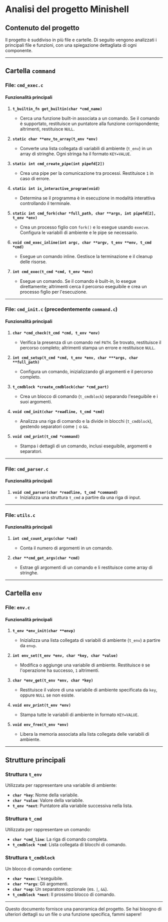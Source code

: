 # Analisi del progetto Minishell

## Contenuto del progetto

Il progetto è suddiviso in più file e cartelle. Di seguito vengono analizzati i principali file e funzioni, con una spiegazione dettagliata di ogni componente.

---

## Cartella `command`

### File: `cmd_exec.c`

#### Funzionalità principali

1. **`t_builtin_fn get_builtin(char *cmd_name)`**

   - Cerca una funzione built-in associata a un comando. Se il comando è supportato, restituisce un puntatore alla funzione corrispondente; altrimenti, restituisce `NULL`.

2. **`static char **env_to_array(t_env *env)`**

   - Converte una lista collegata di variabili di ambiente (`t_env`) in un array di stringhe. Ogni stringa ha il formato `KEY=VALUE`.

3. **`static int cmd_create_pipe(int pipefd[2])`**

   - Crea una pipe per la comunicazione tra processi. Restituisce `1` in caso di errore.

4. **`static int is_interactive_program(void)`**

   - Determina se il programma è in esecuzione in modalità interattiva controllando il terminale.

5. **`static int cmd_fork(char *full_path, char **args, int pipefd[2], t_env *env)`**

   - Crea un processo figlio con `fork()` e lo esegue usando `execve`. Configura le variabili di ambiente e le pipe se necessario.

6. **`void cmd_exec_inline(int argc, char **argv, t_env **env, t_cmd *cmd)`**

   - Esegue un comando inline. Gestisce la terminazione e il cleanup delle risorse.

7. **`int cmd_exec(t_cmd *cmd, t_env *env)`**

   - Esegue un comando. Se il comando è built-in, lo esegue direttamente; altrimenti cerca il percorso eseguibile e crea un processo figlio per l'esecuzione.

---

### File: `cmd_init.c` (precedentemente `command.c`)

#### Funzionalità principali

1. **`char *cmd_check(t_cmd *cmd, t_env *env)`**

   - Verifica la presenza di un comando nel `PATH`. Se trovato, restituisce il percorso completo; altrimenti stampa un errore e restituisce `NULL`.

2. **`int cmd_setup(t_cmd *cmd, t_env *env, char ***args, char **full_path)`**

   - Configura un comando, inizializzando gli argomenti e il percorso completo.

3. **`t_cmdblock *create_cmdblock(char *cmd_part)`**

   - Crea un blocco di comando (`t_cmdblock`) separando l'eseguibile e i suoi argomenti.

4. **`void cmd_init(char *readline, t_cmd *cmd)`**

   - Analizza una riga di comando e la divide in blocchi (`t_cmdblock`), gestendo separatori come `|` o `&&`.

5. **`void cmd_print(t_cmd *command)`**

   - Stampa i dettagli di un comando, inclusi eseguibile, argomenti e separatori.

---

### File: `cmd_parser.c`

#### Funzionalità principali

1. **`void cmd_parser(char *readline, t_cmd *command)`**
   - Inizializza una struttura `t_cmd` a partire da una riga di input.

---

### File: `utils.c`

#### Funzionalità principali

1. **`int cmd_count_args(char *cmd)`**

   - Conta il numero di argomenti in un comando.

2. **`char **cmd_get_args(char *cmd)`**

   - Estrae gli argomenti di un comando e li restituisce come array di stringhe.

---

## Cartella `env`

### File: `env.c`

#### Funzionalità principali

1. **`t_env *env_init(char **envp)`**

   - Inizializza una lista collegata di variabili di ambiente (`t_env`) a partire da `envp`.

2. **`int env_set(t_env *env, char *key, char *value)`**

   - Modifica o aggiunge una variabile di ambiente. Restituisce `0` se l'operazione ha successo, `1` altrimenti.

3. **`char *env_get(t_env *env, char *key)`**

   - Restituisce il valore di una variabile di ambiente specificata da `key`, oppure `NULL` se non esiste.

4. **`void env_print(t_env *env)`**

   - Stampa tutte le variabili di ambiente in formato `KEY=VALUE`.

5. **`void env_free(t_env *env)`**

   - Libera la memoria associata alla lista collegata delle variabili di ambiente.

---

## Strutture principali

### Struttura `t_env`

Utilizzata per rappresentare una variabile di ambiente:

- **`char *key`**: Nome della variabile.
- **`char *value`**: Valore della variabile.
- **`t_env *next`**: Puntatore alla variabile successiva nella lista.

### Struttura `t_cmd`

Utilizzata per rappresentare un comando:

- **`char *cmd_line`**: La riga di comando completa.
- **`t_cmdblock *cmd`**: Lista collegata di blocchi di comando.

### Struttura `t_cmdblock`

Un blocco di comando contiene:

- **`char *exec`**: L'eseguibile.
- **`char **args`**: Gli argomenti.
- **`char *sep`**: Un separatore opzionale (es. `|`, `&&`).
- **`t_cmdblock *next`**: Il prossimo blocco di comando.

---

Questo documento fornisce una panoramica del progetto. Se hai bisogno di ulteriori dettagli su un file o una funzione specifica, fammi sapere!



